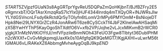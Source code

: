 $START$5ZVjpzfGUaN3s8AgGRTprYgvReU5DQPaZmQoHKjbnT/BJfBZFry2E5oRgmrxbT/OQrTAsrXmzqRaS7IcYlx0jHJF4344lnrdq4mTXQyOR+lNJWRsJlwYLYdGSVncnLFsdy6kRctdQr5yTOIyfn6tLomV2rMPy6PMYOmM+BsNiojeDTHpk8Nei29LNYXGrZCzR4JonARw6T6ze8CySCckTf4JbF2KIneIAwAHSaqMizX5BYwHYThP5KayOgoShTXdtfO6V+xfb2VP/Jojhe2vLJcxMIKvmB2rWCR0yjgkjX1nMzNVtKiOYtU//mfVFpziIeBnmNOh43FeUO3Fgw8Tlbtyt36DublPHMn2cWXXf+CvGvMgkpmqjUaxKk0s10AfgfqQK9QeMGT7/KgjAXHI+uLwrM56tlGMAU6vL/RAKeXZ6AbbmgMvheAygOqBJ9kp$END$